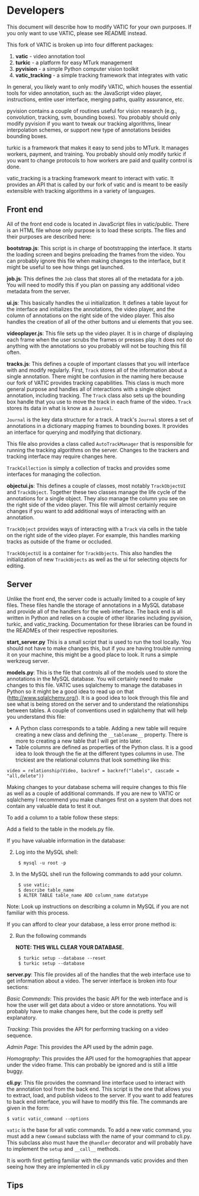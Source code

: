 Developers
==========

This document will describe how to modify VATIC for your own purposes. If you
only want to use VATIC, please see README instead.

This fork of VATIC is broken up into four different packages:

1. **vatic** - video annotation tool
2. **turkic** - a platform for easy MTurk management
3. **pyvision** - a simple Python computer vision toolkit
4. **vatic_tracking** - a simple tracking framework that integrates with vatic

In general, you likely want to only modify VATIC, which houses the essential
tools for video annotation, such as: the JavaScript video player, instructions,
entire user interface, merging paths, quality assurance, etc.

pyvision contains a couple of routines useful for vision research (e.g.,
convolution, tracking, svm, bounding boxes). You probably should only modify
pyvision if you want to tweak our tracking algorithms, linear interpolation
schemes, or support new type of annotations besides bounding boxes.

turkic is a framework that makes it easy to send jobs to MTurk. It manages
workers, payment, and training. You probably should only modify turkic if you
want to change protocols to how workers are paid and quality control is done.

vatic_tracking is a tracking framework meant to interact with vatic. It provides
an API that is called by our fork of vatic and is meant to be easily extensible
with tracking algorithms in a variety of languages.


Front end
---------

All of the front end code is located in JavaScript files in vatic/public. There
is an HTML file whose only purpose is to load these scripts. The files and their
purposes are described here:

**bootstrap.js**: This script is in charge of bootstrapping the interface. It starts
the loading screen and begins preloading the frames from the video. You can probably
ignore this file when making changes to the interface, but it might be useful to see
how things get launched.


**job.js**: This defines the `Job` class that stores all of the metadata for a job. 
You will need to modify this if you plan on passing any additional video metadata 
from the server.


**ui.js**: This basically handles the ui initialization. It defines a table layout
for the interface and initializes the annotations, the video player, and the column
of annotations on the right side of the video player. This also handles the creation
of all of the other buttons and ui elements that you see.


**videoplayer.js**: This file sets up the video player. It is in charge of displaying
each frame when the user scrubs the frames or presses play. It does not do anything
with the annotations so you probably will not be touching this fill often.


**tracks.js**: This defines a couple of important classes that you will interface with
and modify regularly. First, `Track` stores all of the information about a single
annotation. There might be confusion in the naming here because our fork of VATIC 
provides tracking capabilities. This class is much more general purpose and handles
all of interactions with a single object annotation, including tracking. The `Track`
class also sets up the bounding box handle that you use to move the track in each
frame of the video. `Track` stores its data in what is know as a `Journal`.

`Journal` is the key data structure for a track. A track\'s `Journal` stores a set of
annotations in a dictionary mapping frames to bounding boxes. It provides an interface
for querying and modifying that dictionary.

This file also provides a class called `AutoTrackManager` that is responsible for running
the tracking algorithms on the server. Changes to the trackers and tracking interface may
require changes here.

`TrackCollection` is simply a collection of tracks and provides some interfaces for managing
the collection.


**objectui.js**: This defines a couple of classes, most notably `TrackObjectUI` and
`TrackObject`. Together these two classes manage the life cycle of the annotations for a
single object. They also manage the column you see on the right side of the video player.
This file will almost certainly require changes if you want to add additional ways of
interacting with an annotation.

`TrackObject` provides ways of interacting with a `Track` via cells in the table on the right
side of the video player. For example, this handles marking tracks as outside of the frame
or occluded.

`TrackObjectUI` is a container for `TrackObjects`. This also handles the initialization of new
`TrackObjects` as well as the ui for selecting objects for editing.

Server
---------

Unlike the front end, the server code is actually limited to a couple of key files. These
files handle the storage of annotations in a MySQL database and provide all of the handlers
for the web interface. The back end is all written in Python and relies on a couple of other
libraries including pyvision, turkic, and vatic_tracking. Documentation for these libraries
can be found in the READMEs of their respective repositories.

**start_server.py** This is a small script that is used to run the tool locally. You should
not have to make changes this, but if you are having trouble running it on your machine, this
might be a good place to look. It runs a simple werkzeug server.


**models.py**: This is the file that controls all of the models used to store the annotations
in the MySQL database. You will certainly need to make changes to this file. VATIC uses 
sqlalchemy to manage the databases in Python so it might be a good idea to read up on that
(http://www.sqlalchemy.org/). It is a good idea to look through this file and see what is 
being stored on the server and to understand the relationships between tables. A couple of
conventions used in sqlalchemy that will help you understand this file:

- A Python class corresponds to a table. Adding a new table will require creating a new class
and defining the `__tablename__` property. There is more to creating a new table that I will
get into later.
- Table columns are defined as properties of the Python class. It is a good idea to look through
the fie at the different types columns in use. The trickiest are the relational columns that
look something like this:
 
<!-- Markdown workaround -->
    video = relationship(Video, backref = backref("labels", cascade = "all,delete"))

Making changes to your database schema will require changes to this file as well as a couple
of additional commands. If you are new to VATIC or sqlalchemy I recommend you make changes first
on a system that does not contain any valuable data to test it out.

To add a column to a table follow these steps:

Add a field to the table in the models.py file.

If you have valuable information in the database:

2. Log into the MySQL shell:

        $ mysql -u root -p

3. In the MySQL shell run the following commands to add your column.

        $ use vatic;
        $ describe table_name
        $ ALTER TABLE table_name ADD column_name datatype

Note: Look up instructions on describing a column in MySQL if you are not familiar with this process.

If you can afford to clear your database, a less error prone method is:

2. Run the following commands

    **NOTE: THIS WILL CLEAR YOUR DATABASE.**

        $ turkic setup --database --reset
        $ turkic setup --database


**server.py**: This file provides all of the handles that the web interface use to get information about
a video. The server interface is broken into four sections:

*Basic Commands*: This provides the basic API for the web interface and is how the user will get data
about a video or store annotations. You will probably have to make changes here, but the code is pretty
self explanatory.

*Tracking*: This provides the API for performing tracking on a video sequence. 

*Admin Page*: This provides the API used by the admin page. 

*Homography*: This provides the API used for the homographies that appear under the video frame. This
can probably be ignored and is still a little buggy.

**cli.py**: This file provides the command line interface used to interact with the annotation tool from
the back end. This script is the one that allows you to extract, load, and publish videos to the server.
If you want to add features to back end interface, you will have to modify this file. The commands are 
given in the form:

    $ vatic vatic_command --options

`vatic` is the base for all vatic commands. To add a new vatic command, you must add a new `Command`
subclass with the name of your command to cli.py. This subclass also must have the `@handler` decorator
and will probably have to implement the `setup` and `__call__` methods.

It is worth first getting familiar with the commands vatic provides and then seeing how they are
implemented in cli.py


Tips
----


